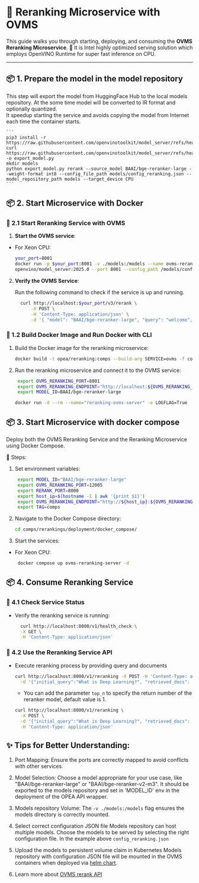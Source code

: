 # 🌟 Reranking Microservice with OVMS

This guide walks you through starting, deploying, and consuming the **OVMS Reranking Microservice**. 🚀
It is Intel highly optimized serving solution which employs OpenVINO Runtime for super fast inference on CPU.

---

## 📦 1. Prepare the model in the model repository

This step will export the model from HuggingFace Hub to the local models repository. At the some time model will be converted to IR format and optionally quantized.  
It speedup starting the service and avoids copying the model from Internet each time the container starts.

    ```
    pip3 install -r https://raw.githubusercontent.com/openvinotoolkit/model_server/refs/heads/releases/2025/0/demos/common/export_models/requirements.txt
    curl https://raw.githubusercontent.com/openvinotoolkit/model_server/refs/heads/releases/2025/0/demos/common/export_models/export_model.py -o export_model.py
    mkdir models
    python export_model.py rerank --source_model BAAI/bge-reranker-large --weight-format int8 --config_file_path models/config_reranking.json --model_repository_path models --target_device CPU
    ```

## 📦 2. Start Microservice with Docker

### 🔹 2.1 Start Reranking Service with OVMS

1. **Start the OVMS service**:

- For Xeon CPU:

  ```bash
  your_port=8001
  docker run -p $your_port:8001 -v ./models:/models --name ovms-rerank-serving \
  openvino/model_server:2025.0 --port 8001 --config_path /models/config_reranking.json
  ```

2. **Verify the OVMS Service**:

   Run the following command to check if the service is up and running.

   ```bash
     curl http://localhost:$your_port/v3/rerank \
         -X POST \
         -H 'Content-Type: application/json' \
         -d '{ "model": "BAAI/bge-reranker-large", "query": "welcome", "documents":["Deep Learning is not...", "Deep learning is..."]}'
   ```

### 🔹 1.2 Build Docker Image and Run Docker with CLI

1. Build the Docker image for the reranking microservice:

   ```bash
   docker build -t opea/reranking:comps --build-arg SERVICE=ovms -f comps/rerankings/src/Dockerfile .
   ```

2. Run the reranking microservice and connect it to the OVMS service:

   ```bash
    export OVMS_RERANKING_PORT=8001
    export OVMS_RERANKING_ENDPOINT="http://localhost:${OVMS_RERANKING_PORT}"
    export MODEL_ID=BAAI/bge-reranker-large

   docker run -d --rm --name="reranking-ovms-server" -e LOGFLAG=True  -p 8000:8000 --ipc=host -e OVMS_RERANKING_ENDPOINT=$OVMS_RERANKING_ENDPOINT -e RERANK_COMPONENT_NAME="OPEA_OVMS_RERANKING" -e MODEL_ID=$MODEL_ID opea/reranking:comps
   ```

## 📦 3. Start Microservice with docker compose

Deploy both the OVMS Reranking Service and the Reranking Microservice using Docker Compose.

🔹 Steps:

1. Set environment variables:

   ```bash
    export MODEL_ID="BAAI/bge-reranker-large"
    export OVMS_RERANKING_PORT=12005
    export RERANK_PORT=8000
    export host_ip=$(hostname -I | awk '{print $1}')
    export OVMS_RERANKING_ENDPOINT="http://${host_ip}:${OVMS_RERANKING_PORT}"
    export TAG=comps

   ```

2. Navigate to the Docker Compose directory:

   ```bash
   cd comps/rerankings/deployment/docker_compose/
   ```

3. Start the services:

- For Xeon CPU:

  ```bash
   docker compose up ovms-reranking-server -d
  ```

## 📦 4. Consume Reranking Service

### 🔹 4.1 Check Service Status

- Verify the reranking service is running:

  ```bash
    curl http://localhost:8000/v1/health_check \
    -X GET \
    -H 'Content-Type: application/json'
  ```

### 🔹 4.2 Use the Reranking Service API

- Execute reranking process by providing query and documents

  ```bash
  curl http://localhost:8000/v1/reranking -X POST -H 'Content-Type: application/json' \
    -d '{"initial_query":"What is Deep Learning?", "retrieved_docs": [{"text":"Deep Learning is not..."}, {"text":"Deep learning is..."}]}'
  ```
  - You can add the parameter `top_n` to specify the return number of the reranker model, default value is 1.

  ```bash
  curl http://localhost:8000/v1/reranking \
    -X POST \
    -d '{"initial_query":"What is Deep Learning?", "retrieved_docs": [{"text":"Deep Learning is not..."}, {"text":"Deep learning is..."}], "top_n":2}' \
    -H 'Content-Type: application/json'
  ```

## ✨ Tips for Better Understanding:

1. Port Mapping:
   Ensure the ports are correctly mapped to avoid conflicts with other services.

2. Model Selection:
   Choose a model appropriate for your use case, like "BAAI/bge-reranker-large" or "BAAI/bge-reranker-v2-m3".
   It should be exported to the models repository and set in 'MODEL_ID' env in the deployment of the OPEA API wrapper.

3. Models repository Volume:
   The `-v ./models:/models` flag ensures the models directory is correctly mounted.

4. Select correct configuration JSON file
   Models repository can host multiple models. Choose the models to be served by selecting the right configuration file.
   In the example above `config_reranking.json`

5. Upload the models to persistent volume claim in Kubernetes
   Models repository with configuration JSON file will be mounted in the OVMS containers when deployed via [helm chart](../../third_parties/ovms/deployment/kubernetes/README.md).

6. Learn more about [OVMS rerank API](https://docs.openvino.ai/2025/model-server/ovms_docs_rest_api_rerank.html)
